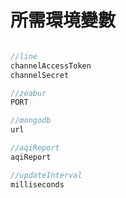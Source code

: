 # 所需環境變數

```javascript

//line
channelAccessToken
channelSecret

//zeabur
PORT

//mongodb
url

//aqiReport
aqiReport

//updateInterval
milliseconds
```
